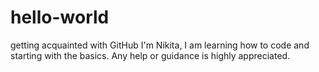 # hello-world
getting acquainted with GitHub
I'm Nikita, I am learning how to code and starting with the basics. Any help or guidance is highly appreciated.
